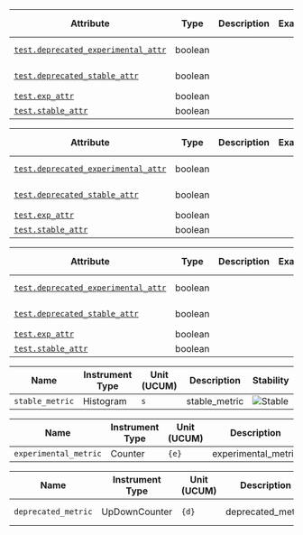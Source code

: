 <!-- semconv test -->
| Attribute  | Type | Description  | Examples  | [Requirement Level](https://opentelemetry.io/docs/specs/semconv/general/attribute-requirement-level/) | Stability |
|---|---|---|---|---|---|
| [`test.deprecated_experimental_attr`](stable_badges_expected.md) | boolean |  |  | `Required` | Deprecated: Removed. |
| [`test.deprecated_stable_attr`](stable_badges_expected.md) | boolean |  |  | `Required` | Deprecated: Removed. |
| [`test.exp_attr`](stable_badges_expected.md) | boolean |  |  | `Required` | Experimental |
| [`test.stable_attr`](stable_badges_expected.md) | boolean |  |  | `Required` | ![Stable](https://img.shields.io/badge/-stable-lightgreen) |
<!-- endsemconv -->

<!-- semconv ref_test -->
| Attribute  | Type | Description  | Examples  | [Requirement Level](https://opentelemetry.io/docs/specs/semconv/general/attribute-requirement-level/) | Stability |
|---|---|---|---|---|---|
| [`test.deprecated_experimental_attr`](stable_badges_expected.md) | boolean |  |  | `Required` | Deprecated: Removed. |
| [`test.deprecated_stable_attr`](stable_badges_expected.md) | boolean |  |  | `Required` | Deprecated: Removed. |
| [`test.exp_attr`](stable_badges_expected.md) | boolean |  |  | `Required` | Experimental |
| [`test.stable_attr`](stable_badges_expected.md) | boolean |  |  | `Required` | ![Stable](https://img.shields.io/badge/-stable-lightgreen) |
<!-- endsemconv -->

<!-- semconv extends_test(full) -->
| Attribute  | Type | Description  | Examples  | [Requirement Level](https://opentelemetry.io/docs/specs/semconv/general/attribute-requirement-level/) | Stability |
|---|---|---|---|---|---|
| [`test.deprecated_experimental_attr`](stable_badges_expected.md) | boolean |  |  | `Required` | Deprecated: Removed. |
| [`test.deprecated_stable_attr`](stable_badges_expected.md) | boolean |  |  | `Required` | Deprecated: Removed. |
| [`test.exp_attr`](stable_badges_expected.md) | boolean |  |  | `Required` | Experimental |
| [`test.stable_attr`](stable_badges_expected.md) | boolean |  |  | `Required` | ![Stable](https://img.shields.io/badge/-stable-lightgreen) |
<!-- endsemconv -->

<!-- semconv stable_metric(metric_table) -->
| Name     | Instrument Type | Unit (UCUM) | Description    | Stability |
| -------- | --------------- | ----------- | -------------- | --------- |
| `stable_metric` | Histogram | `s` | stable_metric | ![Stable](https://img.shields.io/badge/-stable-lightgreen) |
<!-- endsemconv -->

<!-- semconv experimental_metric(metric_table) -->
| Name     | Instrument Type | Unit (UCUM) | Description    | Stability |
| -------- | --------------- | ----------- | -------------- | --------- |
| `experimental_metric` | Counter | `{e}` | experimental_metric | Experimental |
<!-- endsemconv -->

<!-- semconv deprecated_metric(metric_table) -->
| Name     | Instrument Type | Unit (UCUM) | Description    | Stability |
| -------- | --------------- | ----------- | -------------- | --------- |
| `deprecated_metric` | UpDownCounter | `{d}` | deprecated_metric | Deprecated: Removed. |
<!-- endsemconv -->